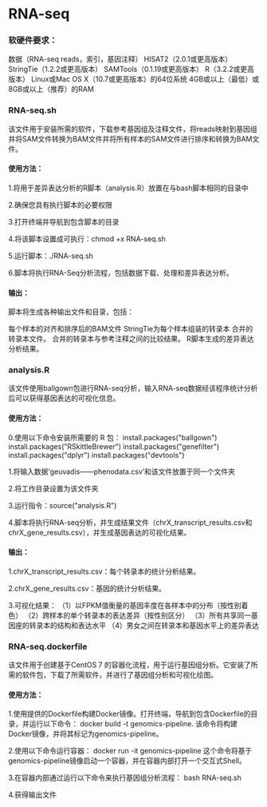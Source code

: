# RNA-seq
### 软硬件要求：
数据（RNA-seq reads，索引，基因注释）
HISAT2（2.0.1或更高版本）
StringTie（1.2.2或更高版本）
SAMTools（0.1.19或更高版本）
R（3.2.2或更高版本）
Linux或Mac OS X（10.7或更高版本）的64位系统
4GB或以上（最低）或8GB或以上（推荐）的RAM

### RNA-seq.sh

该文件用于安装所需的软件，下载参考基因组及注释文件，将reads映射到基因组并将SAM文件转换为BAM文件并将所有样本的SAM文件进行排序和转换为BAM文件。

#### 使用方法：

1.将用于差异表达分析的R脚本（analysis.R）放置在与bash脚本相同的目录中

2.确保您具有执行脚本的必要权限

3.打开终端并导航到包含脚本的目录

4.将该脚本设置成可执行：chmod +x RNA-seq.sh

5.运行脚本：./RNA-seq.sh

6.脚本将执行RNA-Seq分析流程，包括数据下载、处理和差异表达分析。

#### 输出：

脚本将生成各种输出文件和目录，包括：

每个样本的对齐和排序后的BAM文件
StringTie为每个样本组装的转录本
合并的转录本文件。
合并的转录本与参考注释之间的比较结果。
R脚本生成的差异表达分析结果。


### analysis.R

该文件使用ballgown包进行RNA-seq分析，输入RNA-seq数据经该程序统计分析后可以获得基因表达的可视化信息。

#### 使用方法：

0.使用以下命令安装所需要的 R 包：
install.packages("ballgown")
install.packages("RSkittleBrewer")
install.packages("genefilter")
install.packages("dplyr")
install.packages("devtools")

1.将输入数据‘geuvadis——phenodata.csv’和该文件放置于同一个文件夹

2.将工作目录设置为该文件夹

3.运行指令：source("analysis.R")

4.脚本将执行RNA-seq分析，并生成结果文件（chrX_transcript_results.csv和chrX_gene_results.csv），并生成基因表达的可视化结果。

#### 输出：
1.chrX_transcript_results.csv：每个转录本的统计分析结果。

2.chrX_gene_results.csv：基因的统计分析结果。

3.可视化结果：
（1）以FPKM值衡量的基因丰度在各样本中的分布（按性别着色）
（2）跨样本的单个转录本的表达差异（按性别区分）
（3）所有共享同一基因座的转录本的结构和表达水平
（4）男女之间在转录本和基因水平上的差异表达

### RNA-seq.dockerfile

该文件用于创建基于CentOS 7 的容器化流程，用于运行基因组分析。它安装了所需的软件包，下载了所需软件，并进行了基因组分析和可视化绘图。

#### 使用方法：

1.使用提供的Dockerfile构建Docker镜像。打开终端，导航到包含Dockerfile的目录，并运行以下命令：
docker build -t genomics-pipeline.
该命令将构建Docker镜像，并将其标记为genomics-pipeline。

2.使用以下命令运行容器：
docker run -it genomics-pipeline
这个命令将基于genomics-pipeline镜像启动一个容器，并在容器内部打开一个交互式Shell。

3.在容器内部通过运行以下命令来执行基因组分析流程：
bash RNA-seq.sh

4.获得输出文件





